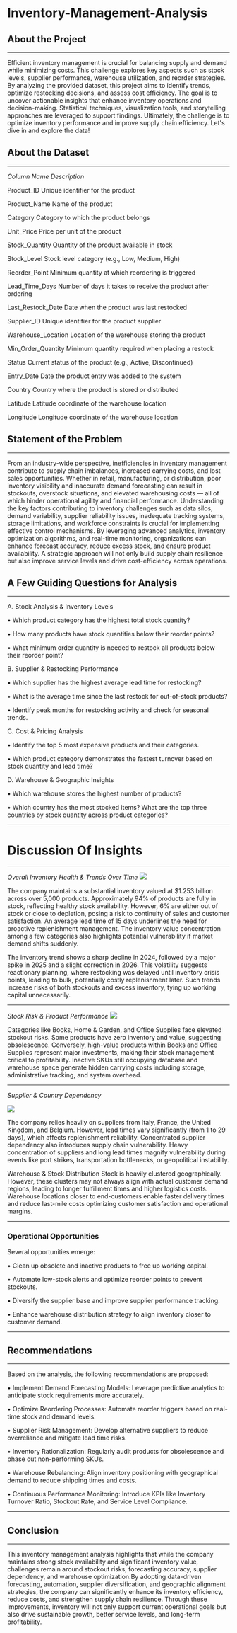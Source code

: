 # Inventory-Management-Analysis

## About the Project
________________________________________
Efficient inventory management is crucial for balancing supply and demand while minimizing costs. This challenge explores key aspects such as stock levels, supplier performance, warehouse utilization, and reorder strategies. By analyzing the provided dataset, this project aims to identify trends, optimize restocking decisions, and assess cost efficiency. The goal is to uncover actionable insights that enhance inventory operations and decision-making. Statistical techniques, visualization tools, and storytelling approaches are leveraged to support findings. Ultimately, the challenge is to optimize inventory performance and improve supply chain efficiency. Let's dive 
in and explore the data!

## About the Dataset
________________________________________
*Column Name Description*

Product_ID Unique identifier for the product

Product_Name Name of the product

Category Category to which the product belongs

Unit_Price Price per unit of the product

Stock_Quantity Quantity of the product available in stock

Stock_Level Stock level category (e.g., Low, Medium, High)

Reorder_Point Minimum quantity at which reordering is triggered

Lead_Time_Days Number of days it takes to receive the product after ordering

Last_Restock_Date Date when the product was last restocked

Supplier_ID Unique identifier for the product supplier

Warehouse_Location Location of the warehouse storing the product

Min_Order_Quantity Minimum quantity required when placing a restock

Status Current status of the product (e.g., Active, Discontinued)

Entry_Date Date the product entry was added to the system

Country Country where the product is stored or distributed

Latitude Latitude coordinate of the warehouse location

Longitude Longitude coordinate of the warehouse location

## Statement of the Problem
________________________________________
From an industry-wide perspective, inefficiencies in inventory management contribute to supply chain imbalances, increased carrying costs, and lost sales opportunities. Whether in retail, manufacturing, or distribution, poor inventory visibility and inaccurate demand forecasting can result in stockouts, overstock situations, and elevated warehousing costs — all of which hinder operational agility and financial performance. Understanding the key factors contributing to inventory challenges such as data silos, demand variability, supplier reliability issues, inadequate tracking systems, storage limitations, and workforce constraints is crucial for implementing effective control mechanisms. By leveraging advanced analytics, inventory optimization algorithms, and real-time monitoring, organizations can enhance forecast accuracy, reduce excess stock, and ensure product availability. A strategic approach will not only build supply chain resilience but also improve service levels and drive cost-efficiency across operations.

## A Few Guiding Questions for Analysis
________________________________________
A. Stock Analysis & Inventory Levels

• Which product category has the highest total stock quantity?

• How many products have stock quantities below their reorder points?

• What minimum order quantity is needed to restock all products below their reorder point?

B. Supplier & Restocking Performance

• Which supplier has the highest average lead time for restocking?

• What is the average time since the last restock for out-of-stock products?

• Identify peak months for restocking activity and check for seasonal trends.

C. Cost & Pricing Analysis

• Identify the top 5 most expensive products and their categories.

• Which product category demonstrates the fastest turnover based on stock quantity and lead time?

D. Warehouse & Geographic Insights

• Which warehouse stores the highest number of products?

• Which country has the most stocked items? What are the top three countries by stock quantity across product categories?
________________________________________

# Discussion Of Insights
________________________________________
*Overall Inventory Health & Trends Over Time*
 ![](PL.jpg)

The company maintains a substantial inventory valued at $1.253 billion across over 5,000 products. Approximately 94% of products are fully in stock, reflecting healthy stock availability. However, 6% are either out of stock or close to depletion, posing a risk to continuity of sales and customer satisfaction. An average lead time of 15 days underlines the need for proactive replenishment management. The inventory value concentration among a few categories also highlights potential vulnerability if market demand shifts suddenly.

The inventory trend shows a sharp decline in 2024, followed by a major spike in 2025 and a slight correction in 2026. This volatility suggests reactionary planning, where restocking was delayed until inventory crisis points, leading to bulk, potentially costly replenishment later. Such trends increase risks of both stockouts and excess inventory, tying up working capital unnecessarily.
________________________________________
*Stock Risk & Product Performance*
   ![](SL.jpg)
   
Categories like Books, Home & Garden, and Office Supplies face elevated stockout risks. Some products have zero inventory and value, suggesting obsolescence. Conversely, high-value products within Books and Office Supplies represent major investments, making their stock management critical to profitability. Inactive SKUs still occupying database and warehouse space generate hidden carrying costs including storage, administrative tracking, and system overhead.
________________________________________


*Supplier & Country Dependency*

  ![](PD.jpg)

The company relies heavily on suppliers from Italy, France, the United Kingdom, and Belgium. However, lead times vary significantly (from 1 to 29 days), which affects replenishment reliability. Concentrated supplier dependency also introduces supply chain vulnerability. Heavy concentration of suppliers and long lead times magnify vulnerability during events like port strikes, transportation bottlenecks, or geopolitical instability.

Warehouse & Stock Distribution
Stock is heavily clustered geographically. However, these clusters may not always align with actual customer demand regions, leading to longer fulfillment times and higher logistics costs. Warehouse locations closer to end-customers enable faster delivery times and reduce last-mile costs optimizing customer satisfaction and operational margins.
________________________________________

### Operational Opportunities

Several opportunities emerge:

• Clean up obsolete and inactive products to free up working capital.

• Automate low-stock alerts and optimize reorder points to prevent stockouts.

• Diversify the supplier base and improve supplier performance tracking.

• Enhance warehouse distribution strategy to align inventory closer to customer demand.
________________________________________
## Recommendations
________________________________________
Based on the analysis, the following recommendations are proposed:

• Implement Demand Forecasting Models: Leverage predictive analytics to anticipate stock requirements more accurately.

• Optimize Reordering Processes: Automate reorder triggers based on real-time stock and demand levels.

• Supplier Risk Management: Develop alternative suppliers to reduce overreliance and mitigate lead time risks.

• Inventory Rationalization: Regularly audit products for obsolescence and phase out non-performing SKUs.

• Warehouse Rebalancing: Align inventory positioning with geographical demand to reduce shipping times and costs.

• Continuous Performance Monitoring: Introduce KPIs like Inventory Turnover Ratio, Stockout Rate, and Service Level Compliance.
________________________________________
## Conclusion
________________________________________
This inventory management analysis highlights that while the company maintains strong stock availability and significant inventory value, challenges remain around stockout risks, forecasting accuracy, supplier dependency, and warehouse optimization.By adopting data-driven forecasting, automation, supplier diversification, and geographic alignment strategies, the company can significantly enhance its inventory efficiency, reduce costs, and strengthen supply chain resilience. Through these improvements, inventory will not only support current operational goals but also drive sustainable growth, better service levels, and long-term profitability.



